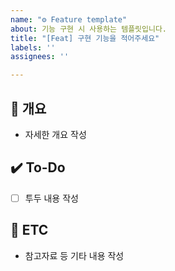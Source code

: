 ```yaml
---
name: "⚙️ Feature template"
about: 기능 구현 시 사용하는 템플릿입니다.
title: "[Feat] 구현 기능을 적어주세요"
labels: ''
assignees: ''

---
```


## 📝 개요
- 자세한 개요 작성

## ✔️ To-Do
- [ ] 투두 내용 작성

## 👀 ETC
- 참고자료 등 기타 내용 작성
